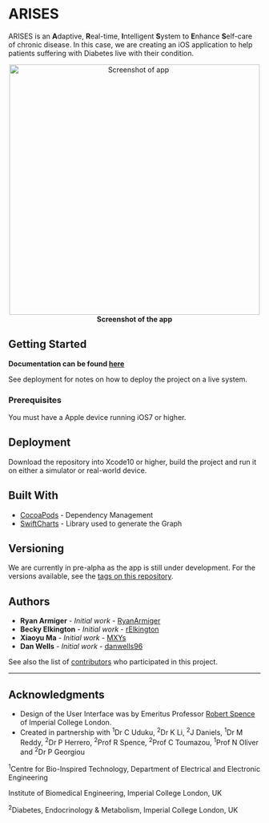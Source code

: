 # ARISES

ARISES is an **A**daptive, **R**eal-time, **I**ntelligent **S**ystem to **E**nhance **S**elf-care of chronic disease. In this case, we are creating an iOS application to help patients suffering with Diabetes live with their condition.

<p align="center">
  <img src="https://raw.githubusercontent.com/danwells96/ARISES/master/DocFiles/img/appscreenshot.png" alt="Screenshot of app" height=500 /> <br />
<b> Screenshot of the app </b>
</p>

## Getting Started

**Documentation can be found [here](https://danwells96.github.io/ARISES)**

See deployment for notes on how to deploy the project on a live system.

### Prerequisites

You must have a Apple device running iOS7 or higher.

## Deployment

Download the repository into Xcode10 or higher, build the project and run it on either a simulator or real-world device.

## Built With

* [CocoaPods](https://cocoapods.org/) - Dependency Management
* [SwiftCharts](https://github.com/i-schuetz/SwiftCharts) - Library used to generate the Graph

## Versioning

We are currently in pre-alpha as the app is still under development. For the versions available, see the [tags on this repository](https://github.com/danwells96/ARISES/tags). 

## Authors

* **Ryan Armiger** - *Initial work* - [RyanArmiger](https://github.com/RyanArmiger)
* **Becky Elkington** - *Initial work* - [rElkington](https://github.com/rElkington)
* **Xiaoyu Ma** - *Initial work* - [MXYs](https://github.com/MXYs)
* **Dan Wells** - *Initial work* - [danwells96](https://github.com/danwells96)

See also the list of [contributors](https://github.com/danwells96/ARISES/contributors) who participated in this project.

---
## Acknowledgments

* Design of the User Interface was by Emeritus Professor [Robert Spence](https://www.imperial.ac.uk/people/r.spence) of Imperial College London.
* Created in partnership with <sup>1</sup>Dr C Uduku, <sup>2</sup>Dr K Li, <sup>2</sup>J Daniels, <sup>1</sup>Dr M Reddy, <sup>2</sup>Dr P Herrero, <sup>2</sup>Prof R Spence, <sup>2</sup>Prof C Toumazou, <sup>1</sup>Prof N Oliver and <sup>2</sup>Dr P Georgiou

<sup>1</sup>Centre for Bio-Inspired Technology, Department of Electrical and Electronic Engineering

Institute of Biomedical Engineering, Imperial College London, UK

<sup>2</sup>Diabetes, Endocrinology & Metabolism, Imperial College London, UK
